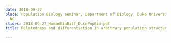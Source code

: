 ```yaml
---
date: 2018-09-27
place: Population Biology seminar, Department of Biology, Duke University, Durham,
  NC
slides: 2018-09-27_HumanKinDiff_DukePopBio.pdf
title: Relatedness and differentiation in arbitrary population structures

---
```

